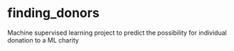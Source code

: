 # finding_donors
Machine supervised learning project to predict the possibility for individual donation to a ML charity
